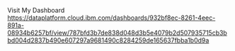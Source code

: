 Visit My Dashboard
https://dataplatform.cloud.ibm.com/dashboards/932bf8ec-8261-4eec-891a-08934b6257bf/view/787bfd3b7de838d048d3b5e4079b2d507935715cb3bbd004d2837b490e607297a9681490c8284259de165637fbba1b0d9a
